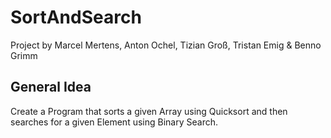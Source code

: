 # SortAndSearch

Project by Marcel Mertens, Anton Ochel, Tizian Groß, Tristan Emig & Benno Grimm
## General Idea
Create a Program that sorts a given Array using Quicksort and then searches for a given Element using Binary Search. 
